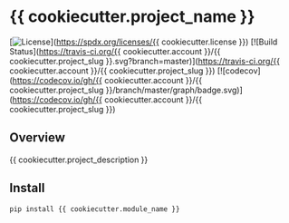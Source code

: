 # {{ cookiecutter.project_name }}

[![License](https://img.shields.io/badge/License-Apache%202.0-blue.svg)](https://spdx.org/licenses/{{ cookiecutter.license }})
[![Build Status](https://travis-ci.org/{{ cookiecutter.account }}/{{ cookiecutter.project_slug }}.svg?branch=master)](https://travis-ci.org/{{ cookiecutter.account }}/{{ cookiecutter.project_slug }})
[![codecov](https://codecov.io/gh/{{ cookiecutter.account }}/{{ cookiecutter.project_slug }}/branch/master/graph/badge.svg)](https://codecov.io/gh/{{ cookiecutter.account }}/{{ cookiecutter.project_slug }})

## Overview

{{ cookiecutter.project_description }}

## Install

`pip install {{ cookiecutter.module_name }}`
